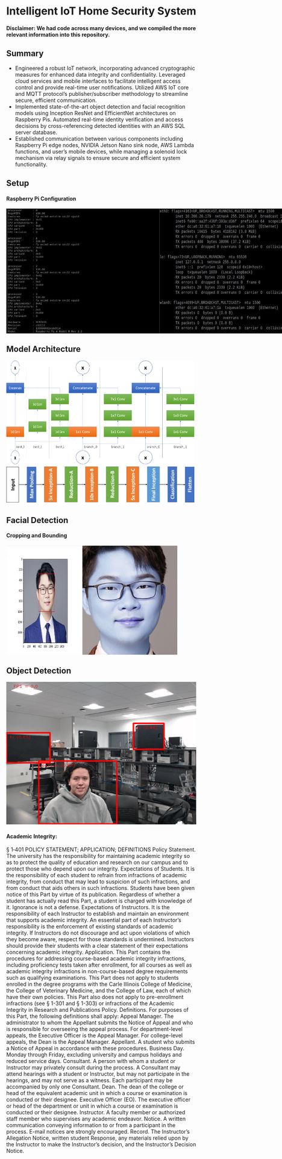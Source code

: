 # Intelligent IoT Home Security System

#### Disclaimer: We had code across many devices, and we compiled the more relevant information into this repository.


## Summary
* Engineered a robust IoT network, incorporating advanced cryptographic measures for enhanced data integrity and confidentiality. Leveraged cloud services and mobile interfaces to facilitate intelligent access control and provide real-time user notifications. Utilized AWS IoT core and MQTT protocol’s publisher/subscriber methodology to streamline secure, efficient communication.
* Implemented state-of-the-art object detection and facial recognition models using Inception ResNet and EfficientNet architectures on Raspberry Pis. Automated real-time identity verification and access decisions by cross-referencing detected identities with an AWS SQL server database.
* Established communication between various components including Raspberry Pi edge nodes, NVIDIA Jetson Nano sink node, AWS Lambda functions, and user’s mobile devices, while managing a solenoid lock mechanism via relay signals to ensure secure and efficient system functionality.

## Setup
#### Raspberry Pi Configuration
<div style="display:flex; flex-direction: row;">
    <img src="figures/cpuinfo.jpeg" width="400" />
    <img src="figures/ifconfig.jpeg" width="400" />
</div>

## Model Architecture

<div style="display: flex;">
    <img src="figures/inception_a.png" style="width: 33%;" />
    <img src="figures/inception_b.png" style="width: 33%;" />
    <img src="figures/inception_c.png" style="width: 33%;" />
</div>
<div style="display: flex;">
    <img src="figures/inception_resnet_overview.png" style="width: 100%;" />

</div>


## Facial Detection 
#### Cropping and Bounding
<div style="display: flex;">
    <img src="figures/bounarybox.jpeg" style="width: 40%;" />
    <img src="figures/junhao.jpeg" style="width: 50%;" />
</div>

## Object Detection
![lorenzo](figures/takenImage.png)

#### Academic Integrity: 

§ 1‑401 POLICY STATEMENT; APPLICATION; DEFINITIONS
Policy Statement. The university has the responsibility for maintaining academic integrity so as to protect the quality of education and research on our campus and to protect those who depend upon our integrity.
Expectations of Students. It is the responsibility of each student to refrain from infractions of academic integrity, from conduct that may lead to suspicion of such infractions, and from conduct that aids others in such infractions. Students have been given notice of this Part by virtue of its publication. Regardless of whether a student has actually read this Part, a student is charged with knowledge of it. Ignorance is not a defense.
Expectations of Instructors. It is the responsibility of each Instructor to establish and maintain an environment that supports academic integrity. An essential part of each Instructor’s responsibility is the enforcement of existing standards of academic integrity. If Instructors do not discourage and act upon violations of which they become aware, respect for those standards is undermined. Instructors should provide their students with a clear statement of their expectations concerning academic integrity.
Application. This Part contains the procedures for addressing course-based academic integrity infractions, including proficiency tests taken after enrollment, for all courses as well as academic integrity infractions in non-course-based degree requirements such as qualifying examinations. This Part does not apply to students enrolled in the degree programs with the Carle Illinois College of Medicine, the College of Veterinary Medicine, and the College of Law, each of which have their own policies. This Part also does not apply to pre-enrollment infractions (see § 1-301 and § 1-303) or infractions of the Academic Integrity in Research and Publications Policy.
Definitions. For purposes of this Part, the following definitions shall apply:
Appeal Manager. The administrator to whom the Appellant submits the Notice of Appeal and who is responsible for overseeing the appeal process. For department-level appeals, the Executive Officer is the Appeal Manager. For college-level appeals, the Dean is the Appeal Manager.
Appellant. A student who submits a Notice of Appeal in accordance with these procedures.
Business Day. Monday through Friday, excluding university and campus holidays and reduced service days.
Consultant. A person with whom a student or Instructor may privately consult during the process. A Consultant may attend hearings with a student or Instructor, but may not participate in the hearings, and may not serve as a witness. Each participant may be accompanied by only one Consultant.
Dean. The dean of the college or head of the equivalent academic unit in which a course or examination is conducted or their designee.
Executive Officer (EO). The executive officer or head of the department or unit in which a course or examination is conducted or their designee.
Instructor. A faculty member or authorized staff member who supervises any academic endeavor.
Notice. A written communication conveying information to or from a participant in the process. E-mail notices are strongly encouraged.
Record. The Instructor’s Allegation Notice, written student Response, any materials relied upon by the Instructor to make the Instructor’s decision, and the Instructor’s Decision Notice.
